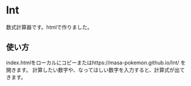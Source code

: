 # Int

数式計算器です。htmlで作りました。

## 使い方

index.htmlをローカルにコピーまたはhttps://masa-pokemon.github.io/Int/ を開きます。
計算したい数字や、なってほしい数字を入力すると、計算式が出てきます。
